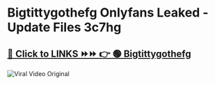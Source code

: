 
 # Bigtittygothefg Onlyfans Leaked - Update Files 3c7hg

## <h2><a href="https://clipsfans.com/Bigtittygothefg&ref=git">🔗 Click to LINKS ⏩⏩ 👉 🟢 Bigtittygothefg </a></h2>

<a href="https://clipsfans.com/Bigtittygothefg&ref=git" rel="nofollow" data-target="animated-image.originalLink"><img src="https://i.ibb.co.com/xMMVF88/686577567.gif" alt="Viral Video Original" style="max-width: 100%; display: inline-block;" data-target="animated-image.originalImage"></a>


